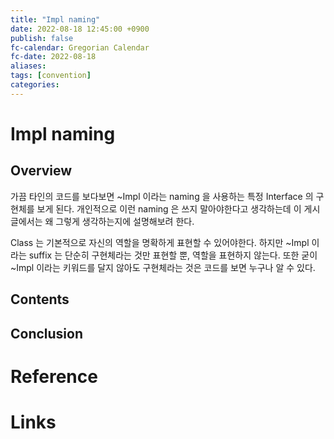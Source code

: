 ```yaml
---
title: "Impl naming"
date: 2022-08-18 12:45:00 +0900
publish: false
fc-calendar: Gregorian Calendar
fc-date: 2022-08-18
aliases: 
tags: [convention]
categories: 
---
```


# Impl naming

## Overview

가끔 타인의 코드를 보다보면 ~Impl 이라는 naming 을 사용하는 특정 Interface 의 구현체를 보게 된다. 개인적으로 이런 naming 은 쓰지 말아야한다고 생각하는데 이 게시글에서는 왜 그렇게 생각하는지에 설명해보려 한다.

Class 는 기본적으로 자신의 역할을 명확하게 표현할 수 있어야한다. 하지만 ~Impl 이라는 suffix 는 단순히 구현체라는 것만 표현할 뿐, 역할을 표현하지 않는다. 또한 굳이 ~Impl 이라는 키워드를 달지 않아도 구현체라는 것은 코드를 보면 누구나 알 수 있다.

## Contents

## Conclusion

# Reference

# Links
